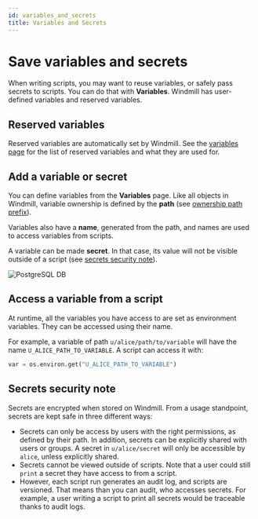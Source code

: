 ```yaml
---
id: variables_and_secrets
title: Variables and Secrets
---
```


# Save variables and secrets

When writing scripts, you may want to reuse variables, or safely pass secrets to
scripts. You can do that with **Variables**. Windmill has user-defined variables
and reserved variables.

## Reserved variables

Reserved variables are automatically set by Windmill. See the 
[variables page](https://app.windmill.dev/variables) for
the list of reserved variables and what they are used for.

## Add a variable or secret

You can define variables from the **Variables** page. Like all objects in
Windmill, variable ownership is defined by the **path** (see
[ownership path prefix](../reference#owner)).

Variables also have a **name**, generated from the path, and names are used
to access variables from scripts.

A variable can be made **secret**. In that case, its value will not be visible
outside of a script (see [secrets security note](#secrets-security-note)).

![PostgreSQL DB](../assets/how_to/add_variable.png)

## Access a variable from a script

At runtime, all the variables you have access to are set as environment
variables. They can be accessed using their name.

For example, a variable of path `u/alice/path/to/variable` will have the name
`U_ALICE_PATH_TO_VARIABLE`. A script can access it with:

```python
var = os.environ.get("U_ALICE_PATH_TO_VARIABLE")
```

## Secrets security note

Secrets are encrypted when stored on Windmill. From a usage standpoint, secrets
are kept safe in three different ways:

- Secrets can only be access by users with the right permissions, as defined by
  their path. In addition, secrets can be explicitly shared with users or
  groups. A secret in `u/alice/secret` will only be accessible by `alice`,
  unless explicitly shared.
- Secrets cannot be viewed outside of scripts. Note that a user could still
  `print` a secret they have access to from a script.
- However, each script run generates an audit log, and scripts are versioned.
  That means than you can audit, who accesses secrets. For example, a user
  writing a script to print all secrets would be traceable thanks to audit logs.
